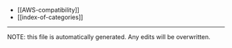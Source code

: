 * [[AWS-compatibility]]
* [[index-of-categories]]


*****
NOTE: this file is automatically generated. Any edits will be overwritten.
